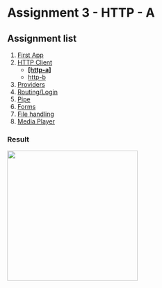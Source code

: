 # Assignment 3 - HTTP - A

## Assignment list
1. [First App](https://github.com/joonasmkauppinen/first-ionic-app/tree/master)
2. [HTTP Client](https://github.com/joonasmkauppinen/first-ionic-app/tree/http-a)
   - **[[http-a]](https://github.com/joonasmkauppinen/first-ionic-app/tree/http-a)**
   - [http-b](https://github.com/joonasmkauppinen/first-ionic-app/tree/http-b)
3. [Providers](https://github.com/joonasmkauppinen/first-ionic-app/tree/ionic-providers)
4. [Routing/Login]()
5. [Pipe]()
6. [Forms]()
7. [File handling]()
8. [Media Player]()

### Result
<img src="https://user-images.githubusercontent.com/28673805/51282082-e404b200-19ec-11e9-9363-f64bf6778a11.png" width="300">
